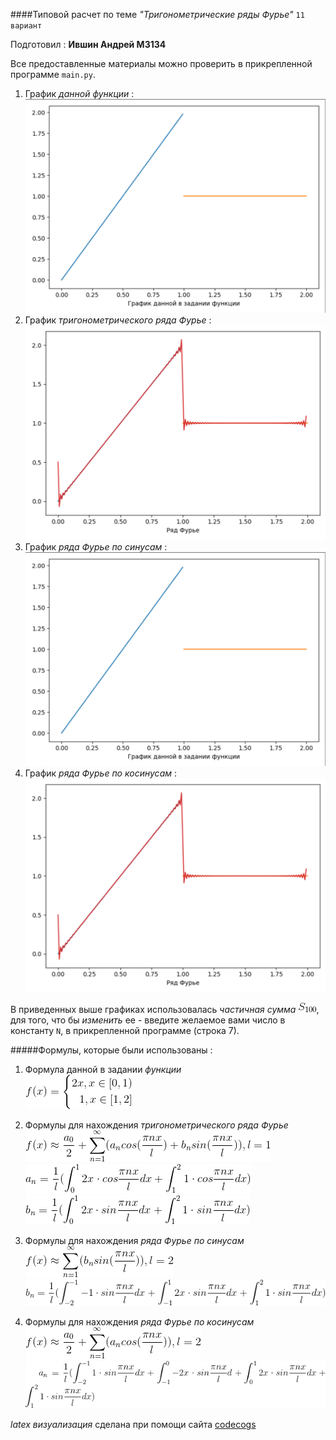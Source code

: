 ####Типовой расчет по теме _"Тригонометрические ряды Фурье"_
`11 вариант`

Подготовил : **Ившин Андрей М3134**

Все предоставленные материалы можно проверить в прикрепленной программе `main.py`.


1. График _данной функции_ :
![График данной функции](graphs/function.png)
2. График _тригонометрического ряда Фурье_ :
![График тригонометрического ряда Фурье](graphs/fourier.png)
3. График _ряда Фурье по синусам_ :
![График ряда Фурье по синусам](graphs/function.png)
4. График _ряда Фурье по косинусам_ :
![График ряда Фурье по косинусам](graphs/fourier.png)

В приведенных выше графиках использовалась _частичная сумма_ ![График искомой функции](latex/S100.png),
для того, что бы _изменить_ ее - введите желаемое вами число в константу `N`, в прикрепленной программе
(строка 7).

#####Формулы, которые были использованы :
1. Формула данной в задании _функции_  
![Формула функции](latex/function.png)

2. Формулы для нахождения _тригонометрического ряда Фурье_   
![Общая формула](latex/trig_fourier.png)
![a_n](latex/an.png)
![b_n](latex/bn.png)

3. Формулы для нахождения _ряда Фурье по синусам_   
![Общая формула](latex/sin_fourier.png)
![b_n](latex/bn_sin.png)

4. Формулы для нахождения _ряда Фурье по косинусам_   
![Общая формула](latex/cos_fourier.png)
![b_n](latex/an_cos.png)


_latex визуализация_ сделана при помощи сайта [codecogs](https://www.codecogs.com/latex/eqneditor.php)